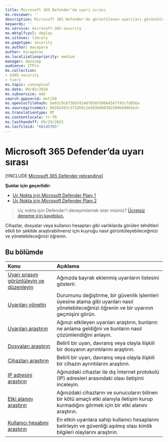 ```yaml
---
title: Microsoft 365 Defender’da uyarı sırası
ms.reviewer: ''
description: Microsoft 365 Defender'de görüntülenen uyarıları görüntüleme ve yönetme
keywords: ''
ms.service: microsoft-365-security
ms.mktglfcycl: deploy
ms.sitesec: library
ms.pagetype: security
ms.author: macapara
author: mjcaparas
ms.localizationpriority: medium
manager: dansimp
audience: ITPro
ms.collection:
- m365-security
- tier1
ms.topic: conceptual
ms.date: 09/03/2018
ms.subservice: mde
search.appverid: met150
ms.openlocfilehash: be03c9cbf3bb7d14d7050fd9664567f45cfd056a
ms.sourcegitcommit: b9282493c371d59c2e583b9803825096499b5e2c
ms.translationtype: MT
ms.contentlocale: tr-TR
ms.lasthandoff: 09/29/2022
ms.locfileid: "68145765"
---
```

# <a name="alerts-queue-in-microsoft-365-defender"></a>Microsoft 365 Defender’da uyarı sırası

[!INCLUDE [Microsoft 365 Defender rebranding](../../includes/microsoft-defender.md)]

**Şunlar için geçerlidir:**
- [Uç Nokta için Microsoft Defender Planı 1](https://go.microsoft.com/fwlink/p/?linkid=2154037)
- [Uç Nokta için Microsoft Defender Planı 2](https://go.microsoft.com/fwlink/p/?linkid=2154037)

> Uç nokta için Defender'i deneyimlemek ister misiniz? [Ücretsiz deneme için kaydolun.](https://signup.microsoft.com/create-account/signup?products=7f379fee-c4f9-4278-b0a1-e4c8c2fcdf7e&ru=https://aka.ms/MDEp2OpenTrial?ocid=docs-wdatp-exposedapis-abovefoldlink)

Cihazlar, dosyalar veya kullanıcı hesapları gibi varlıklarda görülen tehditleri etkili bir şekilde araştırabilmeniz için kuyruğu nasıl görüntüleyebileceğinizi ve yönetebileceğinizi öğrenin.

## <a name="in-this-section"></a>Bu bölümde

Konu|Açıklama
:---|:---
[Uyarı sırasını görüntüleyin ve düzenleyin](alerts-queue.md)|Ağınızda bayrak eklenmiş uyarıların listesini gösterir.
[Uyarıları yönetin](manage-alerts.md)|Durumunu değiştirme, bir güvenlik işlemleri üyesine atama gibi uyarıları nasıl yönetebileceğinizi öğrenin ve bir uyarının geçmişini görün.
[Uyarıları araştırın](investigate-alerts.md)|Ağınızı etkileyen uyarıları araştırın, bunların ne anlama geldiğini ve bunların nasıl çözümlendiğini anlayın.
[Dosyaları araştırın](investigate-files.md)|Belirli bir uyarı, davranış veya olayla ilişkili bir dosyanın ayrıntılarını araştırın.
[Cihazları araştırın](investigate-machines.md)|Belirli bir uyarı, davranış veya olayla ilişkili bir cihazın ayrıntılarını araştırın.
[IP adresini araştırın](investigate-ip.md)|Ağınızdaki cihazlar ile dış İnternet protokolü (IP) adresleri arasındaki olası iletişimi inceleyin.
[Etki alanını araştırın](investigate-domain.md)|Ağınızdaki cihazların ve sunucuların bilinen bir kötü amaçlı etki alanıyla iletişim kurup kurmadığını görmek için bir etki alanını araştırın.
[Kullanıcı hesabını araştırın](investigate-user.md)|En etkin uyarılara sahip kullanıcı hesaplarını belirleyin ve güvenliği aşılmış olası kimlik bilgileri olaylarını araştırın.
